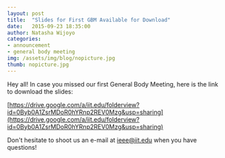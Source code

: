 ```yaml
---
layout: post
title:  "Slides for First GBM Available for Download"
date:   2015-09-23 18:35:00
author: Natasha Wijoyo
categories: 
- announcement
- general body meeting
img: /assets/img/blog/nopicture.jpg
thumb: nopicture.jpg
---
```


Hey all! In case you missed our first General Body Meeting, here is the link to download the slides:

[https://drive.google.com/a/iit.edu/folderview?id=0Byb0A1ZsrMDoR0hYRnp2REV0Mzg&usp=sharing](https://drive.google.com/a/iit.edu/folderview?id=0Byb0A1ZsrMDoR0hYRnp2REV0Mzg&usp=sharing)

Don't hesitate to shoot us an e-mail at ieee@iit.edu when you have questions!
